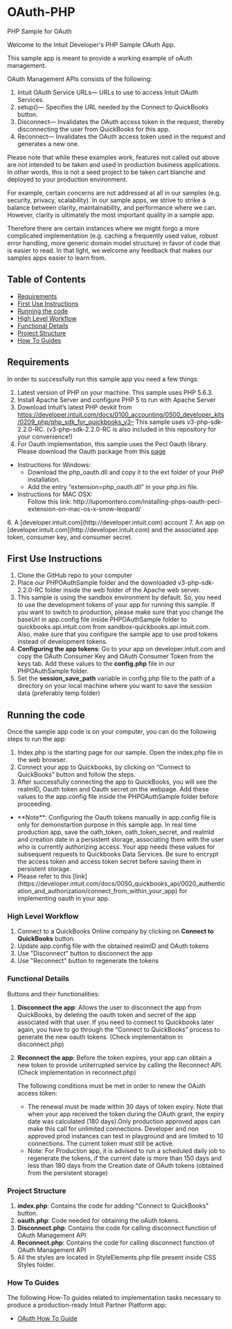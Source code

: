 ﻿#  OAuth-PHP
PHP Sample for OAuth

Welcome to the Intuit Developer's PHP Sample OAuth App.

This sample app is meant to provide a working example of oAuth management. 

OAuth Management APIs consists of the following:

1.	Intuit OAuth Service URLs— URLs to use to access Intuit OAuth Services.
2.	setup()— Specifies the URL needed by the Connect to QuickBooks button.
3.	Disconnect— Invalidates the OAuth access token in the request, thereby disconnecting the user from QuickBooks for this app.
4.	Reconnect— Invalidates the OAuth access token used in the request and generates a new one.

Please note that while these examples work, features not called out above are not intended to be taken and used in production business applications. In other words, this is not a seed project to be taken cart blanche and deployed to your production environment.  

For example, certain concerns are not addressed at all in our samples (e.g. security, privacy, scalability). In our sample apps, we strive to strike a balance between clarity, maintainability, and performance where we can. However, clarity is ultimately the most important quality in a sample app.

Therefore there are certain instances where we might forgo a more complicated implementation (e.g. caching a frequently used value, robust error handling, more generic domain model structure) in favor of code that is easier to read. In that light, we welcome any feedback that makes our samples apps easier to learn from.

## Table of Contents

* [Requirements](#requirements)
* [First Use Instructions](#first-use-instructions)
* [Running the code](#running-the-code)
* [High Level Workflow](#high-level-workflow)
* [Functional Details](#functional-details)
* [Project Structure](#project-structure)
* [How To Guides](#how-to-guides)


## Requirements

In order to successfully run this sample app you need a few things:

1. Latest version of PHP on your machine. This sample uses PHP 5.6.3.
2. Install Apache Server and configure PHP 5 to run with Apache Server
3. Download Intuit’s latest PHP devkit from https://developer.intuit.com/docs/0100_accounting/0500_developer_kits/0209_php/php_sdk_for_quickbooks_v3– This sample uses v3-php-sdk-2.2.0-RC. (v3-php-sdk-2.2.0-RC is also included in this repository for your convenience!) 
5. For Oauth implementation, this sample uses the Pecl Oauth library. Please download the Oauth 
package from this [page](http://pecl.php.net/package/oauth)
<ul>
  <li>Instructions for Windows:
      <ul>
      <li>
      Download the php_oauth.dll and copy it to the ext folder of your PHP installation.
      </li>
      <li>
      Add the entry “extension=php_oauth.dll” in your php.ini file.
      </li>
      </ul>
  </li>
  <li>Instructions for MAC OSX:
      <ul>
      Follow this link: http://lupomontero.com/installing-phps-oauth-pecl-extension-on-mac-os-x-snow-leopard/
      </ul>
  </li>
</ul>
6. A [developer.intuit.com](http://developer.intuit.com) account
7. An app on [developer.intuit.com](http://developer.intuit.com) and the associated app token, consumer key, and consumer secret.

## First Use Instructions

1. Clone the GitHub repo to your computer
2. Place our PHPOAuthSample folder and the downloaded v3-php-sdk-2.2.0-RC folder inside the web folder of the Apache web server.
3. This sample is using the sandbox environment by default. So, you need to use the development tokens of your app for running this sample. If you want to switch to production, please make sure that you change the baseUrl in app.config file inside PHPOAuthSample folder to quickbooks.api.intuit.com from sandbox-quickbooks.api.intuit.com. Also, make sure that you configure the sample app to use prod tokens instead of development tokens.
4. **Configuring the app tokens**: Go to your app on developer.intuit.com and copy the OAuth Consumer Key and OAuth Consumer Token from the keys tab. Add these values to the **config.php** file in our PHPOAuthSample folder.
5. Set the **session_save_path** variable in config.php file to the path of a directory on your local machine where you want to save the session data (preferably temp folder)

## Running the code

Once the sample app code is on your computer, you can do the following steps to run the app:

1. Index.php is the starting page for our sample. Open the index.php file in the web browser.
2. Connect your app to Quickbooks, by clicking on “Connect to QuickBooks” button and follow the steps.
3. After successfully connecting the app to QuickBooks, you will see the realmID, Oauth token and Oauth secret on the webpage. Add these values to the app.config file inside the PHPOAuthSample folder before proceeding.
<ul>
<li>
**Note**: Configuring the Oauth tokens manually in app.config file is only for demonstartion purpose in this sample app. In real time production app, save the oath_token, oath_token_secret, and realmId and creation date in a persistent storage, associating them with the user who is currently authorizing access. Your app needs these values for subsequent requests to Quickbooks Data Services. Be sure to encrypt the access token and access token secret before saving them in persistent storage.
</li>
<li>
Please refer to this [link](https://developer.intuit.com/docs/0050_quickbooks_api/0020_authentication_and_authorization/connect_from_within_your_app) for implementing oauth in your app.
</li>
</ul>

### High Level Workflow

1. Connect to a QuickBooks Online company by clicking on **Connect to QuickBooks** button.
2. Update app.config file with the obtained realmID and OAuth tokens
3. Use "Disconnect" button to disconnect the app
4. Use "Reconnect" button to regenerate the tokens


### Functional Details
Buttons and their functionalities:

1. **Disconnect the app**: Allows the user to disconnect the app from QuickBooks, by deleting the oauth token and secret of the app associated with that user.  If you need to connect to Quickbooks later again, you have to go through the “Connect to QuickBooks” process to generate the new oauth tokens. (Check implementation in disconnect.php) 
2. **Reconnect the app**: Before the token expires, your app can obtain a new token to provide uniterrupted service by calling the Reconnect API. (Check implementation in reconnect.php)
   
    The following conditions must be met in order to renew the OAuth access token:
    <ul>
        <li>The renewal must be made within 30 days of token expiry. Note that when your app received the token during the OAuth grant, the expiry date was calculated (180 days).Only production approved apps can make this call for unlimited connections. Developer and non approved prod instances can test in playground and are limited to 10 connections. The current token must still be active.</li>
        <li>Note: For Production app, it is advised to run a scheduled daily job to regenerate the tokens, if the current date is more than 150 days and less than 180 days from the Creation date of OAuth tokens (obtained from the persistent storage)</li>
    </ul>

### Project Structure
1.	**index.php**: Contains the code for adding "Connect to QuickBooks" button.
2.	**oauth.php**: Code needed for obtaining the oAuth tokens.
3.	**Disconnect.php**: Contains the code for calling disconnect function of OAuth Management API
4.	**Reconnect.php**: Contains the code for calling disconnect function of OAuth Management API
5. All the styles are located in StyleElements.php file present inside CSS Styles folder.

### How To Guides

The following How-To guides related to implementation tasks necessary to produce a production-ready Intuit Partner Platform app:
* <a href="https://developer.intuit.com/docs/0100_accounting/0060_authentication_and_authorization/connect_from_within_your_app" target="_blank">OAuth How To Guide </a>



